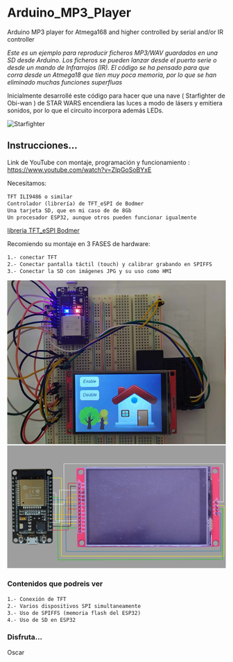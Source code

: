 # Arduino_MP3_Player
Arduino MP3 player for Atmega168 and higher controlled by serial and/or IR controller

_Este es un ejemplo para reproducir ficheros MP3/WAV guardados en una SD desde Arduino. Los ficheros se pueden lanzar desde el puerto serie o desde un mando de Infrarrojos (IR).
El código se ha pensado para que corra desde un Atmega18 que tien muy poca memoria, por lo que se han eliminado muchas funciones superfluas_

Inicialmente desarrollé este código para hacer que una nave ( Starfighter de Obi-wan ) de STAR WARS encendiera las luces a modo de lásers y emitiera sonidos, por lo que el circuito incorpora además LEDs.
 

![Starfighter](https://github.com/OscarCalero/Arduino_MP3_Player/blob/main/Imagenes/Portada2.png?raw=true)


## Instrucciones...

Link de YouTube con montaje, programación y funcionamiento :  https://www.youtube.com/watch?v=ZIpGoSoBYxE

Necesitamos:

```
TFT ILI9486 o similar
Controlador (librería) de TFT_eSPI de Bodmer
Una tarjeta SD, que en mi caso de de 8Gb
Un procesador ESP32, aunque otros pueden funcionar igualmente
```
[libreria TFT_eSPI Bodmer](https://github.com/Bodmer/TFT_eSPI)

Recomiendo su montaje en 3 FASES de hardware:

```
1.- conectar TFT
2.- Conectar pantalla táctil (touch) y calibrar grabando en SPIFFS
3.- Conectar la SD con imágenes JPG y su uso como HMI
```
![ILI9486_Montaje](https://github.com/OscarCalero/TFT_ILI9486/blob/main/Montaje.jpg?raw=true)
![ILI9486_Circuit](https://github.com/OscarCalero/TFT_ILI9486/blob/main/Circuit/ILI9486_L.jpg?raw=true)


### Contenidos que podreis ver

```
1.- Conexión de TFT
2.- Varios dispositivos SPI simultaneamente
3.- Uso de SPIFFS (memoria flash del ESP32)
4.- Uso de SD en ESP32
```

### Disfruta...

Oscar
